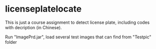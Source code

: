 # licenseplatelocate
This is just a course assignment to detect license plate, including codes with decription (in Chinese).

Run "ImagePrd.jar", load several test images that can find from "Testpic" folder
